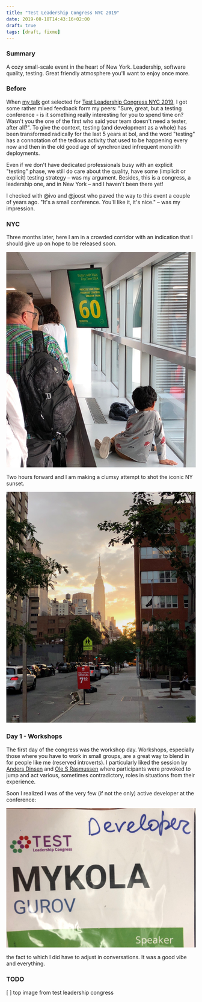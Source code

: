 ```yaml
---
title: "Test Leadership Congress NYC 2019"
date: 2019-08-18T14:43:16+02:00
draft: true
tags: [draft, fixme]
---
```


### Summary

A cozy small-scale event in the heart of New York. Leadership, software quality, testing. Great friendly atmosphere you'll want to enjoy once more.

<!--more-->

### Before

When [my talk](/talks/testing-on-production/) got selected for [Test Leadership Congress NYC 2019](https://testleadershipcongress-ny.com), I got some rather mixed feedback form my peers: "Sure, great, but a testing conference - is it something really interesting for you to spend time on? Wasn't you the one of the first who said your team doesn't need a tester, after all?". To give the context, testing (and development as a whole) has been transformed radically for the last 5 years at bol, and the word "testing" has a connotation of the tedious activity that used to be happening every now and then in the old good age of synchronized infrequent monolith deployments.

Even if we don't have dedicated professionals busy with an explicit "testing" phase, we still do care about the quality, have some (implicit or explicit) testing strategy – was my argument. Besides, this is a congress, a leadership one, and in New York – and I haven't been there yet!

I checked with @ivo and @joost who paved the way to this event a couple of years ago. "It's a small conference. You'll like it, it's nice." – was my impression.

### NYC

Three months later, here I am in a crowded corridor with an indication that I should give up on hope to be released soon.

![more than 1hr to stuck](IMG_1038.jpg)

Two hours forward and I am making a clumsy attempt to shot the iconic NY sunset. 

![this is beautiful even if the shot ugly](IMG_1039.jpg)

### Day 1 - Workshops

The first day of the congress was the workshop day. Workshops, especially those where you have to work in small groups, are a great way to blend in for people like me (reserved introverts). I particularly liked the session by [Anders Dinsen](https://testleadershipcongress2019.sched.com/speaker/andersdinsen) and [Ole S Rasmussen](https://testleadershipcongress2019.sched.com/speaker/ole8) where participants were provoked to jump and act various, sometimes contradictory, roles in situations from their experience. 

Soon I realized I was of the very few (if not the only) active developer at the conference: 

![Me showing off](IMG_1050.jpg)

the fact to which I did have to adjust in conversations. It was a good vibe and everything. 


### TODO

[ ] top image from test leadership congress